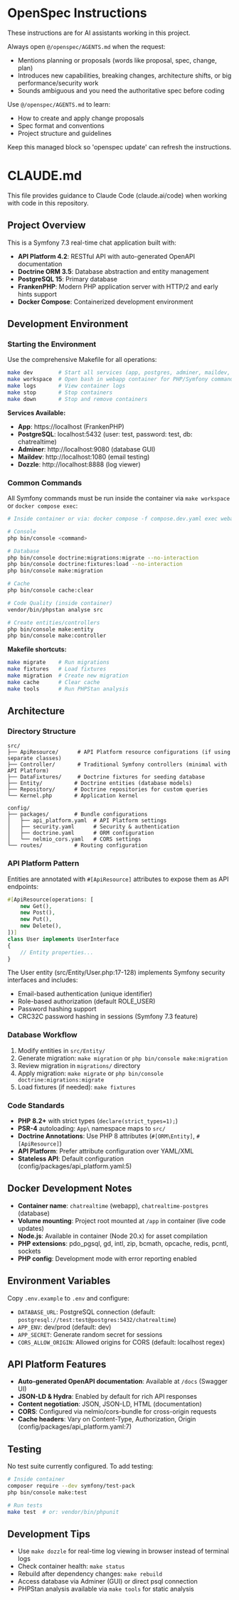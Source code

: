 <!-- OPENSPEC:START -->
# OpenSpec Instructions

These instructions are for AI assistants working in this project.

Always open `@/openspec/AGENTS.md` when the request:
- Mentions planning or proposals (words like proposal, spec, change, plan)
- Introduces new capabilities, breaking changes, architecture shifts, or big performance/security work
- Sounds ambiguous and you need the authoritative spec before coding

Use `@/openspec/AGENTS.md` to learn:
- How to create and apply change proposals
- Spec format and conventions
- Project structure and guidelines

Keep this managed block so 'openspec update' can refresh the instructions.

<!-- OPENSPEC:END -->

# CLAUDE.md

This file provides guidance to Claude Code (claude.ai/code) when working with code in this repository.

## Project Overview

This is a Symfony 7.3 real-time chat application built with:
- **API Platform 4.2**: RESTful API with auto-generated OpenAPI documentation
- **Doctrine ORM 3.5**: Database abstraction and entity management
- **PostgreSQL 15**: Primary database
- **FrankenPHP**: Modern PHP application server with HTTP/2 and early hints support
- **Docker Compose**: Containerized development environment

## Development Environment

### Starting the Environment

Use the comprehensive Makefile for all operations:

```bash
make dev        # Start all services (app, postgres, adminer, maildev, dozzle)
make workspace  # Open bash in webapp container for PHP/Symfony commands
make logs       # View container logs
make stop       # Stop containers
make down       # Stop and remove containers
```

**Services Available:**
- **App**: https://localhost (FrankenPHP)
- **PostgreSQL**: localhost:5432 (user: test, password: test, db: chatrealtime)
- **Adminer**: http://localhost:9080 (database GUI)
- **Maildev**: http://localhost:1080 (email testing)
- **Dozzle**: http://localhost:8888 (log viewer)

### Common Commands

All Symfony commands must be run inside the container via `make workspace` or `docker compose exec`:

```bash
# Inside container or via: docker compose -f compose.dev.yaml exec webapp <command>

# Console
php bin/console <command>

# Database
php bin/console doctrine:migrations:migrate --no-interaction
php bin/console doctrine:fixtures:load --no-interaction
php bin/console make:migration

# Cache
php bin/console cache:clear

# Code Quality (inside container)
vendor/bin/phpstan analyse src

# Create entities/controllers
php bin/console make:entity
php bin/console make:controller
```

**Makefile shortcuts:**
```bash
make migrate    # Run migrations
make fixtures   # Load fixtures
make migration  # Create new migration
make cache      # Clear cache
make tools      # Run PHPStan analysis
```

## Architecture

### Directory Structure

```
src/
├── ApiResource/      # API Platform resource configurations (if using separate classes)
├── Controller/       # Traditional Symfony controllers (minimal with API Platform)
├── DataFixtures/     # Doctrine fixtures for seeding database
├── Entity/          # Doctrine entities (database models)
├── Repository/      # Doctrine repositories for custom queries
└── Kernel.php       # Application kernel

config/
├── packages/        # Bundle configurations
│   ├── api_platform.yaml  # API Platform settings
│   ├── security.yaml      # Security & authentication
│   ├── doctrine.yaml      # ORM configuration
│   └── nelmio_cors.yaml   # CORS settings
└── routes/          # Routing configuration
```

### API Platform Pattern

Entities are annotated with `#[ApiResource]` attributes to expose them as API endpoints:

```php
#[ApiResource(operations: [
    new Get(),
    new Post(),
    new Put(),
    new Delete(),
])]
class User implements UserInterface
{
    // Entity properties...
}
```

The User entity (src/Entity/User.php:17-128) implements Symfony security interfaces and includes:
- Email-based authentication (unique identifier)
- Role-based authorization (default ROLE_USER)
- Password hashing support
- CRC32C password hashing in sessions (Symfony 7.3 feature)

### Database Workflow

1. Modify entities in `src/Entity/`
2. Generate migration: `make migration` or `php bin/console make:migration`
3. Review migration in `migrations/` directory
4. Apply migration: `make migrate` or `php bin/console doctrine:migrations:migrate`
5. Load fixtures (if needed): `make fixtures`

### Code Standards

- **PHP 8.2+** with strict types (`declare(strict_types=1);`)
- **PSR-4** autoloading: `App\` namespace maps to `src/`
- **Doctrine Annotations**: Use PHP 8 attributes (`#[ORM\Entity]`, `#[ApiResource]`)
- **API Platform**: Prefer attribute configuration over YAML/XML
- **Stateless API**: Default configuration (config/packages/api_platform.yaml:5)

## Docker Development Notes

- **Container name**: `chatrealtime` (webapp), `chatrealtime-postgres` (database)
- **Volume mounting**: Project root mounted at `/app` in container (live code updates)
- **Node.js**: Available in container (Node 20.x) for asset compilation
- **PHP extensions**: pdo_pgsql, gd, intl, zip, bcmath, opcache, redis, pcntl, sockets
- **PHP config**: Development mode with error reporting enabled

## Environment Variables

Copy `.env.example` to `.env` and configure:
- `DATABASE_URL`: PostgreSQL connection (default: `postgresql://test:test@postgres:5432/chatrealtime`)
- `APP_ENV`: dev/prod (default: dev)
- `APP_SECRET`: Generate random secret for sessions
- `CORS_ALLOW_ORIGIN`: Allowed origins for CORS (default: localhost regex)

## API Platform Features

- **Auto-generated OpenAPI documentation**: Available at `/docs` (Swagger UI)
- **JSON-LD & Hydra**: Enabled by default for rich API responses
- **Content negotiation**: JSON, JSON-LD, HTML (documentation)
- **CORS**: Configured via nelmio/cors-bundle for cross-origin requests
- **Cache headers**: Vary on Content-Type, Authorization, Origin (config/packages/api_platform.yaml:7)

## Testing

No test suite currently configured. To add testing:

```bash
# Inside container
composer require --dev symfony/test-pack
php bin/console make:test

# Run tests
make test  # or: vendor/bin/phpunit
```

## Development Tips

- Use `make dozzle` for real-time log viewing in browser instead of terminal logs
- Check container health: `make status`
- Rebuild after dependency changes: `make rebuild`
- Access database via Adminer (GUI) or direct psql connection
- PHPStan analysis available via `make tools` for static analysis
